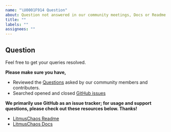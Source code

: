 ```yaml
---
name: "\U0001F914 Question"
about: Question not answered in our community meetings, Docs or Readme.
title: ""
labels: ""
assignees: ""
---
```


## Question

Feel free to get your queries resolved.

**Please make sure you have,**

- Reviewed the [Questions](https://github.com/litmuschaos/litmus/labels/question) asked by our community members and contributers.
- Searched opened and closed [GitHub issues](https://github.com/litmuschaos/litmus/issues)

**We primarily use GitHub as an issue tracker; for usage and support questions, please check out these resources below. Thanks!**

- [LitmusChaos Readme](https://github.com/litmuschaos/litmus)
- [LitmusChaos Docs](https://docs.litmuschaos.io/docs/next/getstarted.html)

